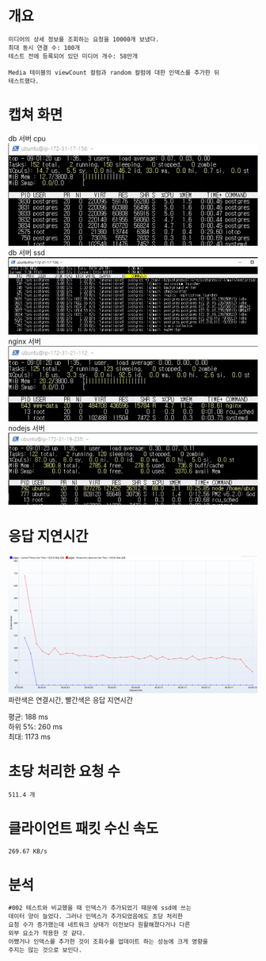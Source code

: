 # 개요
    미디어의 상세 정보를 조회하는 요청을 10000개 보냈다.
    최대 동시 연결 수: 100개
    테스트 전에 등록되어 있던 미디어 개수: 58만개

    Media 테이블의 viewCount 컬럼과 random 컬럼에 대한 인덱스를 추가한 뒤
    테스트했다.

# 캡쳐 화면  
db 서버 cpu   
![](./image/003/db_cpu.png)   
db 서버 ssd   
![](./image/003/db_storage.png)   
nginx 서버   
![](./image/003/nginx.png)   
nodejs 서버   
![](./image/003/nodejs.png)   

# 응답 지연시간   
![](./image/003/connect_response.png)   
파란색은 연결시간, 빨간색은 응답 지연시간

평균: 188 ms   
하위 5%: 260 ms    
최대: 1173 ms   

# 초당 처리한 요청 수
    511.4 개

# 클라이언트 패킷 수신 속도
    269.67 KB/s

# 분석
    #002 테스트와 비교했을 때 인덱스가 추가되었기 때문에 ssd에 쓰는
    데이터 양이 늘었다. 그러나 인덱스가 추가되었음에도 초당 처리한 
    요청 수가 증가했는데 네트워크 상태가 이전보다 원활해졌다거나 다른
    외부 요소가 작용한 것 같다.
    어쨌거나 인덱스를 추가한 것이 조회수를 업데이트 하는 성능에 크게 영향을
    주지는 않는 것으로 보인다.
    